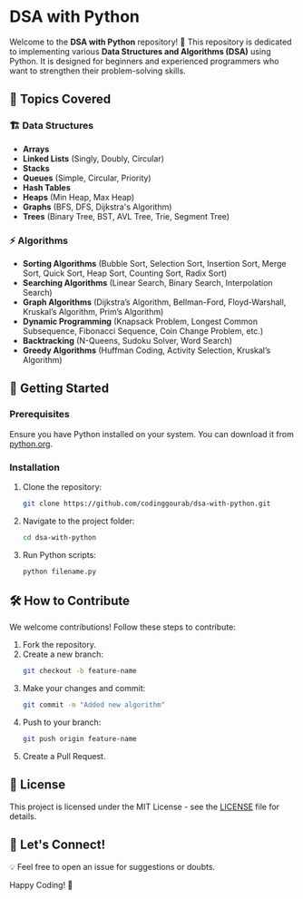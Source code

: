 # DSA with Python

Welcome to the **DSA with Python** repository! 🚀 This repository is dedicated to implementing various **Data Structures and Algorithms (DSA)** using Python. It is designed for beginners and experienced programmers who want to strengthen their problem-solving skills.

## 📌 Topics Covered

### 🏗 Data Structures
- **Arrays**
- **Linked Lists** (Singly, Doubly, Circular)
- **Stacks**
- **Queues** (Simple, Circular, Priority)
- **Hash Tables**
- **Heaps** (Min Heap, Max Heap)
- **Graphs** (BFS, DFS, Dijkstra's Algorithm)
- **Trees** (Binary Tree, BST, AVL Tree, Trie, Segment Tree)

### ⚡ Algorithms
- **Sorting Algorithms** (Bubble Sort, Selection Sort, Insertion Sort, Merge Sort, Quick Sort, Heap Sort, Counting Sort, Radix Sort)
- **Searching Algorithms** (Linear Search, Binary Search, Interpolation Search)
- **Graph Algorithms** (Dijkstra’s Algorithm, Bellman-Ford, Floyd-Warshall, Kruskal’s Algorithm, Prim’s Algorithm)
- **Dynamic Programming** (Knapsack Problem, Longest Common Subsequence, Fibonacci Sequence, Coin Change Problem, etc.)
- **Backtracking** (N-Queens, Sudoku Solver, Word Search)
- **Greedy Algorithms** (Huffman Coding, Activity Selection, Kruskal’s Algorithm)

## 🚀 Getting Started
### Prerequisites
Ensure you have Python installed on your system. You can download it from [python.org](https://www.python.org/downloads/).

### Installation
1. Clone the repository:
   ```sh
   git clone https://github.com/codinggourab/dsa-with-python.git
   ```
2. Navigate to the project folder:
   ```sh
   cd dsa-with-python
   ```
3. Run Python scripts:
   ```sh
   python filename.py
   ```

## 🛠 How to Contribute
We welcome contributions! Follow these steps to contribute:
1. Fork the repository.
2. Create a new branch:
   ```sh
   git checkout -b feature-name
   ```
3. Make your changes and commit:
   ```sh
   git commit -m "Added new algorithm"
   ```
4. Push to your branch:
   ```sh
   git push origin feature-name
   ```
5. Create a Pull Request.

## 📝 License
This project is licensed under the MIT License - see the [LICENSE](LICENSE) file for details.

## 🎯 Let's Connect!
💡 Feel free to open an issue for suggestions or doubts.

Happy Coding! 🚀

